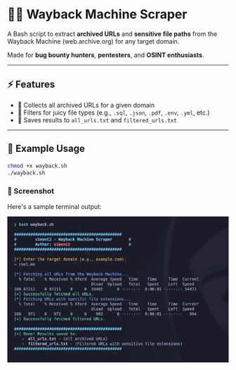 # 🕵️‍♂️ Wayback Machine Scraper

A Bash script to extract **archived URLs** and **sensitive file paths** from the Wayback Machine (web.archive.org) for any target domain.

Made for **bug bounty hunters**, **pentesters**, and **OSINT enthusiasts**.

---

## ⚡ Features

- 🎯 Collects all archived URLs for a given domain
- 🧠 Filters for juicy file types (e.g., `.sql`, `.json`, `.pdf`, `.env`, `.yml`, etc.)
- 💾 Saves results to `all_urls.txt` and `filtered_urls.txt`

---

## 🧪 Example Usage

```bash
chmod +x wayback.sh
./wayback.sh
```

### 📸 Screenshot

Here's a sample terminal output:

![Example Output](img/wayback.png)
